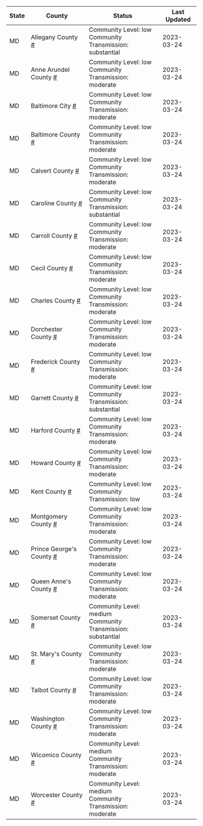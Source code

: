 State | County | Status | Last Updated
--- | --- | --- | --- 
MD | Allegany County <a href="#allegany_county">#</a> | <a name="allegany_county"></a>Community Level: low<br/>Community Transmission: substantial | 2023-03-24
MD | Anne Arundel County <a href="#anne_arundel_county">#</a> | <a name="anne_arundel_county"></a>Community Level: low<br/>Community Transmission: moderate | 2023-03-24
MD | Baltimore City <a href="#baltimore_city">#</a> | <a name="baltimore_city"></a>Community Level: low<br/>Community Transmission: moderate | 2023-03-24
MD | Baltimore County <a href="#baltimore_county">#</a> | <a name="baltimore_county"></a>Community Level: low<br/>Community Transmission: moderate | 2023-03-24
MD | Calvert County <a href="#calvert_county">#</a> | <a name="calvert_county"></a>Community Level: low<br/>Community Transmission: moderate | 2023-03-24
MD | Caroline County <a href="#caroline_county">#</a> | <a name="caroline_county"></a>Community Level: low<br/>Community Transmission: substantial | 2023-03-24
MD | Carroll County <a href="#carroll_county">#</a> | <a name="carroll_county"></a>Community Level: low<br/>Community Transmission: moderate | 2023-03-24
MD | Cecil County <a href="#cecil_county">#</a> | <a name="cecil_county"></a>Community Level: low<br/>Community Transmission: moderate | 2023-03-24
MD | Charles County <a href="#charles_county">#</a> | <a name="charles_county"></a>Community Level: low<br/>Community Transmission: moderate | 2023-03-24
MD | Dorchester County <a href="#dorchester_county">#</a> | <a name="dorchester_county"></a>Community Level: low<br/>Community Transmission: moderate | 2023-03-24
MD | Frederick County <a href="#frederick_county">#</a> | <a name="frederick_county"></a>Community Level: low<br/>Community Transmission: moderate | 2023-03-24
MD | Garrett County <a href="#garrett_county">#</a> | <a name="garrett_county"></a>Community Level: low<br/>Community Transmission: substantial | 2023-03-24
MD | Harford County <a href="#harford_county">#</a> | <a name="harford_county"></a>Community Level: low<br/>Community Transmission: moderate | 2023-03-24
MD | Howard County <a href="#howard_county">#</a> | <a name="howard_county"></a>Community Level: low<br/>Community Transmission: moderate | 2023-03-24
MD | Kent County <a href="#kent_county">#</a> | <a name="kent_county"></a>Community Level: low<br/>Community Transmission: low | 2023-03-24
MD | Montgomery County <a href="#montgomery_county">#</a> | <a name="montgomery_county"></a>Community Level: low<br/>Community Transmission: moderate | 2023-03-24
MD | Prince George's County <a href="#prince_george's_county">#</a> | <a name="prince_george's_county"></a>Community Level: low<br/>Community Transmission: moderate | 2023-03-24
MD | Queen Anne's County <a href="#queen_anne's_county">#</a> | <a name="queen_anne's_county"></a>Community Level: low<br/>Community Transmission: moderate | 2023-03-24
MD | Somerset County <a href="#somerset_county">#</a> | <a name="somerset_county"></a>Community Level: medium<br/>Community Transmission: substantial | 2023-03-24
MD | St. Mary's County <a href="#st._mary's_county">#</a> | <a name="st._mary's_county"></a>Community Level: low<br/>Community Transmission: moderate | 2023-03-24
MD | Talbot County <a href="#talbot_county">#</a> | <a name="talbot_county"></a>Community Level: low<br/>Community Transmission: moderate | 2023-03-24
MD | Washington County <a href="#washington_county">#</a> | <a name="washington_county"></a>Community Level: low<br/>Community Transmission: moderate | 2023-03-24
MD | Wicomico County <a href="#wicomico_county">#</a> | <a name="wicomico_county"></a>Community Level: medium<br/>Community Transmission: moderate | 2023-03-24
MD | Worcester County <a href="#worcester_county">#</a> | <a name="worcester_county"></a>Community Level: medium<br/>Community Transmission: moderate | 2023-03-24
